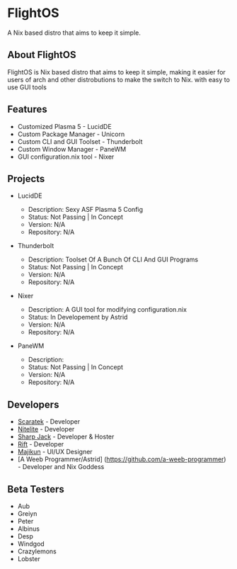 # FlightOS
A Nix based distro that aims to keep it simple.

## About FlightOS
FlightOS is Nix based distro that aims to keep it simple, making it easier for users of arch and other distrobutions to make the switch to Nix. with easy to use GUI tools

## Features
- Customized Plasma 5 - LucidDE
- Custom Package Manager - Unicorn
- Custom CLI and GUI Toolset - Thunderbolt
- Custom Window Manager - PaneWM
- GUI configuration.nix tool - Nixer

## Projects
- LucidDE
  - Description: Sexy ASF Plasma 5 Config
  - Status: Not Passing | In Concept
  - Version: N/A
  - Repository: N/A
  
- Thunderbolt
  - Description: Toolset Of A Bunch Of CLI And GUI Programs
  - Status: Not Passing | 
  In Concept
  - Version: N/A
  - Repository: N/A
  
- Nixer
  - Description: A GUI tool for modifying configuration.nix
  - Status: In Developement by Astrid
  - Version: N/A
  - Repository: N/A
  
- PaneWM
  - Description: 
  - Status: Not Passing | In Concept
  - Version: N/A
  - Repository: N/A

## Developers
- [Scaratek](https://github.com/scaratek) - Developer
- [Nitelite](https://github.com/lappyxd) - Developer
- [Sharp Jack](https://github.com/Sharpjackv) - Developer & Hoster
- [Rift](https://github.com/slushzies) - Developer
- [Majikun](https://github.com/madjikdotpng) - UI/UX Designer
- [A Weeb Programmer/Astrid] (https://github.com/a-weeb-programmer) - Developer and Nix Goddess

## Beta Testers
- Aub
- Greiyn
- Peter
- Albinus
- Desp
- Windgod
- Crazylemons
- Lobster
